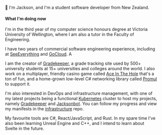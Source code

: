 👋 I'm Jackson, and I'm a student software developer from New Zealand.  

#### What I'm doing now
I'm in the third year of my computer science honours degree at Victoria University of Wellington, where I am also a tutor in the Faculty of Engineering.   

I have two years of commercial software engineering experience, including at [SeeEverything](https://github.com/seeeverything) and [GoCloud](https://www.gocloud.systems/). A

I am the creator of [Gradekeeper](https://gradekeeper.xyz), a grade tracking site used by 500+ university students at 15+ universities and colleges around the world. I also work on a multiplayer, friendly casino game called [Ace In The Hole](https://github.com/jacksonrakena/ace-in-the-hole) that's a ton of fun, and a home-grown low-level C# networking library called [Promul](https://github.com/jacksonrakena/promul) to support it.

I'm also interested in DevOps and infrastructure management, with one of my latest projects being a functional [Kubernetes](https://kubernetes.io/) cluster to host my projects, namely [Gradekeeper](https://gradekeeper.xyz) and [Jacksonbot](https://github.com/jacksonrakena/jacksonbot). You can follow my progress and view my manifests in the [infrastructure](https://github.com/jacksonrakena/infrastructure) repo.

My favourite tools are C#, React/JavaScript, and Rust. In my spare time I've also been learning Unreal Engine and C++, and I intend to learn about Svelte in the future.
